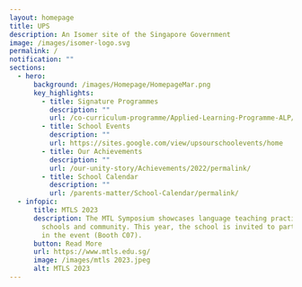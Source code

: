```yaml
---
layout: homepage
title: UPS
description: An Isomer site of the Singapore Government
image: /images/isomer-logo.svg
permalink: /
notification: ""
sections:
  - hero:
      background: /images/Homepage/HomepageMar.png
      key_highlights:
        - title: Signature Programmes
          description: ""
          url: /co-curriculum-programme/Applied-Learning-Programme-ALP/permalink/
        - title: School Events
          description: ""
          url: https://sites.google.com/view/upsourschoolevents/home
        - title: Our Achievements
          description: ""
          url: /our-unity-story/Achievements/2022/permalink/
        - title: School Calendar
          description: ""
          url: /parents-matter/School-Calendar/permalink/
  - infopic:
      title: MTLS 2023
      description: The MTL Symposium showcases language teaching practices from
        schools and community. This year, the school is invited to participate
        in the event (Booth C07).
      button: Read More
      url: https://www.mtls.edu.sg/
      image: /images/mtls 2023.jpeg
      alt: MTLS 2023
---
```

